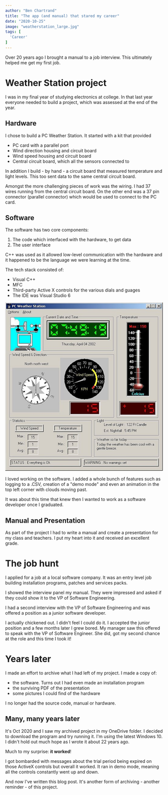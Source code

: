 ```yaml
---
author: "Ben Chartrand"
title: "The app (and manual) that stared my career"
date: "2020-10-25"
image: "weatherstation_large.jpg"
tags: [
  'Career'
]
---
```


Over 20 years ago I brought a manual to a job interview. This ultimately helped me get my first job.

# Weather Station project

I was in my final year of studying electronics at college. In that last year everyone needed to build a project, which was assessed at the end of the year. 

## Hardware

I chose to build a PC Weather Station. It started with a kit that provided
* PC card with a parallel port
* Wind direction housing and circuit board
* Wind speed housing and circuit board
* Central circuit board, which all the sensors connected to

In addition I build - by hand - a circuit board that measured temperature and light levels. This too sent data to the same central circuit board.

Amongst the more challenging pieces of work was the wiring. I had 37 wires running from the central circuit board. On the other end was a 37 pin connector (parallel connector) which would be used to connect to the PC card.

## Software

The software has two core components:
1) The code which interfaced with the hardware, to get data
2) The user interface

C++ was used as it allowed low-level communication with the hardware and it happened to be the language we were learning at the time.

The tech stack consisted of:
* Visual C++
* MFC 
* Third-party Active X controls for the various dials and guages 
* The IDE was Visual Studio 6

![Weather station software](images/weatherstationsw_large.jpg)

I loved working on the software. I added a whole bunch of features such as logging to a .CSV, creation of a "demo mode" and even an animation in the top left corner with clouds moving past. 

It was about this time that knew then I wanted to work as a software developer once I graduated.

## Manual and Presentation

As part of the project I had to write a manual and create a presentation for my class and teachers. I put my heart into it and received an excellent grade.

# The job hunt

I applied for a job at a local software company. It was an entry level job building installation programs, patches and services packs. 

I showed the interview panel my manual. They were impressed and asked if they could show it to the VP of Software Engineering.

I had a second interview with the VP of Software Engineering and was offered a position as a junior software developer.

I actually chickened out. I didn't feel I could do it. I accepted the junior position and a few months later I grew bored. My manager saw this offered to speak with the VP of Software Engineer. She did, got my second chance at the role and this time I took it!

# Years later

I made an effort to archive what I had left of my project. I made a copy of:
* the software. Turns out I had even made an installation program
* the surviving PDF of the presentation
* some pictures I could find of the hardware

I no longer had the source code, manual or hardware.

## Many, many years later

It's Oct 2020 and I saw my archived project in my OneDrive folder. I decided to download the program and try running it. I'm using the latest Windows 10. I didn't hold out much hope as I wrote it about 22 years ago.

Much to my surprise: **it worked**!

I got bombarded with messages about the trial period being expired on those ActiveX controls but overall it worked. It ran in demo mode, meaning all the controls constantly went up and down.

And now I've written this blog post. It's another form of archiving - another reminder - of this project.
